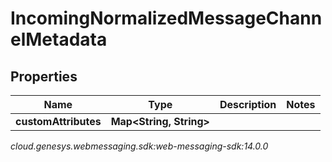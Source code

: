 # IncomingNormalizedMessageChannelMetadata


## Properties

| Name | Type | Description | Notes |
| ------------ | ------------- | ------------- | ------------- |
| **customAttributes** | **Map&lt;String, String&gt;** |  |  |




_cloud.genesys.webmessaging.sdk:web-messaging-sdk:14.0.0_
